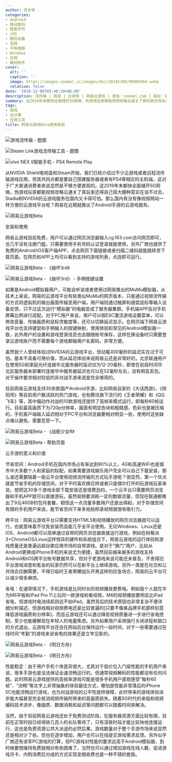 ```yaml
---
author: 农步祥
categories:
- Android
- 移动数码
- 智能手机
- iOS
- 数码设备
- 音频
- 平板电脑
- Windows
- 应用
- 数码附件
cover:
  alt: ''
  caption: ''
  image: https://images.soomal.cc/images/doc/20191208/00085864.webp
  relative: false
date: '2019-12-08T03:40:29+08:00'
description: 流传输 | 网易 | 云游戏 | 网易云游戏 | 源自：soomal.com | 版权：原创 |  平均/总评分：09.25/37
summary: 这2019年末都快全面铺开5G网络，伪游戏玩家都能视频攻略云通关了真玩家还得自己搭大棚种菜实在说不过去，Stadia和NVIDIA的云游戏服务在国内又卡得可怕。那么国内有没有像视频网站一样方便的云游戏平台呢？针对这一需求，网易在近期就推出了Android手游的云游戏服务。
tags:
- 游戏
- 云计算
- 应用工具
title: 网易云游戏Beta使用体验
---
```


![游戏流传输 - 题图](https://images.soomal.cc/images/doc/20151129/00056646_01.webp)



![Steam Link游戏流传输工具 - 题图](https://images.soomal.cc/images/doc/20181008/00077227_01.webp)



![vivo NEX S智能手机 - PS4 Remote Play](https://images.soomal.cc/images/doc/20191130/00085681_01.webp)



从NVIDIA Shield电视盒和Steam开始，我们已经介绍过不少云游戏或者远程流传输游戏应用，但其共同点都是要自己搭建服务器或者有PS4等相应的主机端，这对于广大普通消费者来说显然是不够方便直观的。这2019年末都快全面铺开5G网络，伪游戏玩家都能视频攻略云通关了真玩家还得自己搭大棚种菜实在说不过去，Stadia和NVIDIA的云游戏服务在国内又卡得可怕。那么国内有没有像视频网站一样方便的云游戏平台呢？网易在近期就推出了Android手游的云游戏服务。



![网易云游戏Beta](https://images.soomal.cc/images/doc/20191208/00085856.webp)



安装和使用



网易云游戏目前免费，用户可以通过网页浏览器输入cg.163.com访问网页即可，也几乎没有注册门槛，只需要使用手机号码认证登录就能使用，另外厂商也提供了免费的Android/iOS客户端APP，点击网页下载链接或者扫描二维码就能跳转至下载页面。在网页和APP上均可以看到支持的游戏列表，点选即可运行。



![网易云游戏Beta - 《崩坏3rd》](https://images.soomal.cc/images/doc/20191208/00085857_01.webp)



![网易云游戏Beta - 《崩坏3rd》 - 手柄按键设置](https://images.soomal.cc/images/doc/20191208/00085858_01.webp)



如果是Android模拟器用户，可能会听说或者使用过网易推出的MuMu模拟器，从技术上来说，网易的云游戏平台有些类似MuMu的网页版本，只是通过视频流传输的方式将虚拟机的输出画面传输至用户端，用户端则通过触屏和键盘鼠标等输入设备反馈，只不过这次运行“模拟器”的电脑变成了服务器集群。手机端APP会对手机屏幕比例进行适配。对于PC用户来说，用户可以按ESC激活游戏设置菜单，可以修改音量、传输画质和鼠标灵敏度等，还可以切换延迟显示。在网页端下网易云游戏平台也支持键鼠和手柄输入的按键映射，使用体验和常见的Android模拟器一致，此外用户的设置和游戏登录信息也会跟随账号保存，这样在换设备时只需要登录云游戏账户而不需要每个游戏都输用户名密码，非常方便。



虽然我个人曾经体验过NVIDIA的云游戏平台，但动辄400毫秒的延迟实在过于可怕。基本不具备可用价值，而从延迟体验来说网易云还是非常好的，北京联通用户在使用5G和家庭光纤连接华北服务器时延迟仅为12-20毫秒，即使在前段时间华北区服务器未部署时连接华中服务器延迟也可以在52毫秒左右，没有明显丢包，对于操作要求相对较低的非对战手游来说是完全够用的。



目前网易云游戏支持30余款国产Android手游，比如网易自家的《大话西游》、《阴阳师》等目前用户数活跃的热门游戏，也有腾讯旗下流行的《王者荣耀》和《QQ飞车》等，其中偏动作对战的10款游戏还提供了高帧率模式运行，即每秒60帧运行。目前最高画质下为720p分辨率，画面有明显色块和粗糙感，色彩也是被压缩的，手机客户端输入延迟相对于PC平台和浏览器要相对明显一些，使用时这些缺点难以避免，需要忍受一下。



![网易云游戏Beta - 《战舰少女R》](https://images.soomal.cc/images/doc/20191208/00085860_01.webp)



![网易云游戏Beta - 帮助页面](https://images.soomal.cc/images/doc/20191208/00085861_01.webp)



云手游的意义和价值



节省空间：Android手机在国内市场占有率达到80%以上，4G和高速WiFi也是城市中大多数个人和家庭的标配，如果需要游戏娱乐用户完全可以自己下载安装，那么谁还需要隔着一层云平台使用视频流传输的方式玩手游呢？很显然，第一个优点就是节省手机的存储空间，对于平时喜欢换花样或者只是偶尔打开的玩游戏玩家来说，想把这30多个游戏全部下载安装还是很费劲的，一个云平台只需要网页浏览器和手机APP就可以直接游玩，虽然视频要消耗一定的数据流量，但现在联通都推出了9元46GB的包月套餐，相信这一点流量多数用户还是出得起，对于存储空间有限的手机用户来说，能节省空间下来多拍拍照录视频就很有吸引力。



跨平台：网易云游戏平台只需要支持HTML5和视频播放的网页浏览器就可以运行，也就意味着不仅免安装而且能几乎全平台使用。无论Windows、Linux还是iOS、Android都可以简单通过自带的网页浏览器直接运行游戏，例如在树莓派3+ChromeOS/Linux这样怪异的硬件和系统组合下，网易云游戏的运行体验和游戏质量还是普遍远超谷歌应用市场的自带游戏。是对于“换门”用户，比如从Android更换成iPhone手机的来说尤为便捷，虽然目前越来越多的游戏支持Android和iOS跨平台账号数据共享，但对于老游戏来说可能还未普及，不舍得旧平台游戏进度和氪金的玩家仍然可以在新平台上继续游戏。另外一类是在社交和公共场合应酬需要，不得已临时王者荣耀组队开黑这样的应急场合，网易的云平台可以减少很多麻烦。



省电：在通常情况下，手机游戏是比同时长的视频播放更费电。例如我个人就在华为M6平板和iPad Pro 11上玩同一款游戏和看视频，M6的视频播放要明显比iPad省电，但游戏时电池续航则远不如iPad，虽然背后的技术原因也非常复杂不便详细分析描述，但游戏相对视频费电还是比较普遍的[只要不像某品牌手机那样刻意降低游戏画质和分辨率]，而且云游戏还可以通过降低视频质量进一步进行省电控制，至少也能缓解现在年轻人的电量焦虑。另外如果用户采用强行关闭进程和窗口的方式退出，云游戏平台还会在网站后台保持运行一段时间，对于一些需要通过在线时间“考勤”的游戏来说省电的效果还是立竿见影的。



![网易云游戏Beta - 《明日方舟》](https://images.soomal.cc/images/doc/20191208/00085862_01.webp)



![网易云游戏Beta - 《明日方舟》](https://images.soomal.cc/images/doc/20191208/00085863_01.webp)



性能稳定：由于用户手机个体差异很大，尤其对于低价位入门级性能的手机用户来说，很多手游也是没法保证全速流畅运行的，但通常视频解码的性能都没有任何问题。此时网易云游戏提供的高帧率游戏可能是很多手机用户直观感受“每秒60帧”、“流畅”等文字上非常抽象的体验最佳方式，哪怕是性能非常落后的iPhone 5C也能流畅运行游戏，也为对战游戏的公平性提供保障，此时带来的游戏体验进步能大幅甚至完全抵消视频传输所带来的音画质损失。随着5G时代的来临和视频编码技术进步，像画质、数据消耗和延迟等问题都可以随着时间来解决。



当然，由于目前网易云游戏还处于免费测试阶段，在服务器资源方面比较有限，目前在正常时段已经得排几百人的长队等待了，只有深夜时段才能比较快地连接运行，这也是免费资源公共大派送的必然后果。游戏数量对于整个手游市场来说显然还是相对少了些，但也在逐步增加，用户也可以在线提交游戏需求反馈。另外似乎厂商还有进军PC游戏的打算，但PC游戏对性能的要求远高于Android模拟器，到时候要想维持免费就相对有些困难了。当然也可以通过增加游戏在线人数，促进游戏月卡、内购消费后分成的方式实现变相收费也是一种不错的套路。